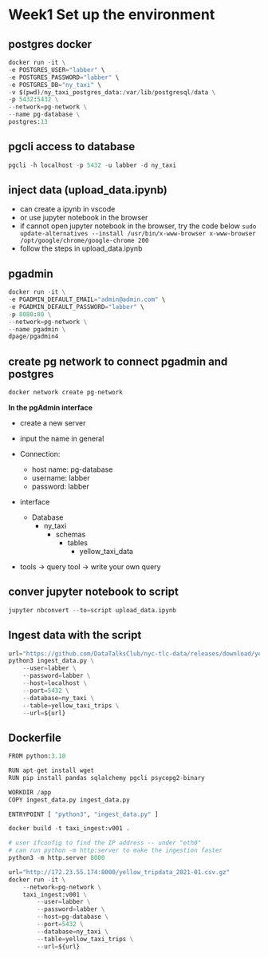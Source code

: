 # Week1 Set up the environment

## postgres docker
```python
docker run -it \
-e POSTGRES_USER="labber" \
-e POSTGRES_PASSWORD="labber" \
-e POSTGRES_DB="ny_taxi" \
-v $(pwd)/ny_taxi_postgres_data:/var/lib/postgresql/data \
-p 5432:5432 \
--network=pg-network \
--name pg-database \
postgres:13
```

## pgcli access to database
```python
pgcli -h localhost -p 5432 -u labber -d ny_taxi
```

## inject data (upload_data.ipynb)
- can create a ipynb in vscode
- or use jupyter notebook in the browser
 - if cannot open jupyter notebook in the browser, try the code below
 `sudo update-alternatives --install /usr/bin/x-www-browser x-www-browser /opt/google/chrome/google-chrome 200`
- follow the steps in upload_data.ipynb

## pgadmin
```python
docker run -it \
-e PGADMIN_DEFAULT_EMAIL="admin@admin.com" \
-e PGADMIN_DEFAULT_PASSWORD="labber" \
-p 8080:80 \
--network=pg-network \
--name pgadmin \
dpage/pgadmin4
```

## create pg network to connect pgadmin and postgres
```python
docker network create pg-network
```
**In the pgAdmin interface**
- create a new server
- input the name in general
- Connection:
    - host name: pg-database
    - username: labber
    - password: labber

- interface
    - Database
        - ny_taxi
            - schemas
                - tables
                    - yellow_taxi_data

- tools -> query tool -> write your own query

## conver jupyter notebook to script
```python
jupyter nbconvert --to=script upload_data.ipynb
```

## Ingest data with the script
```python
url="https://github.com/DataTalksClub/nyc-tlc-data/releases/download/yellow/yellow_tripdata_2021-01.csv.gz"
python3 ingest_data.py \
    --user=labber \
    --password=labber \
    --host=localhost \
    --port=5432 \
    --database=ny_taxi \
    --table=yellow_taxi_trips \
    --url=${url}
```
## Dockerfile
```python
FROM python:3.10

RUN apt-get install wget
RUN pip install pandas sqlalchemy pgcli psycopg2-binary

WORKDIR /app
COPY ingest_data.py ingest_data.py

ENTRYPOINT [ "python3", "ingest_data.py" ]
```
```python
docker build -t taxi_ingest:v001 .

# user ifconfig to find the IP address -- under "eth0"
# can run python -m http:server to make the ingestion faster
python3 -m http.server 8000

url="http://172.23.55.174:8000/yellow_tripdata_2021-01.csv.gz"
docker run -it \
    --network=pg-network \
    taxi_ingest:v001 \
        --user=labber \
        --password=labber \
        --host=pg-database \
        --port=5432 \
        --database=ny_taxi \
        --table=yellow_taxi_trips \
        --url=${url}
```